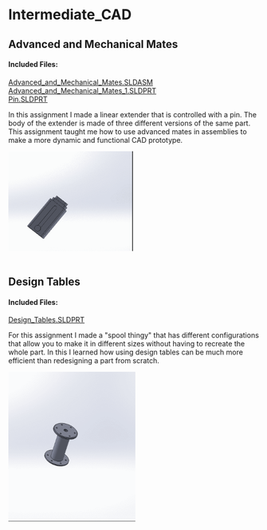 # Intermediate_CAD

## Advanced and Mechanical Mates
#### Included Files:
<a href="Advanced_and_Mechanical_Mates.SLDASM">Advanced_and_Mechanical_Mates.SLDASM</a><br/>
<a href="Advanced_and_Mechanical_Mates_1.SLDPRT">Advanced_and_Mechanical_Mates_1.SLDPRT</a><br/>
<a href="Pin.SLDPRT">Pin.SLDPRT</a><br/>

In this assignment I made a linear extender that is controlled with a pin. The body of the extender is made of three different versions of the same part. This assignment taught me how to use advanced mates in assemblies to make a more dynamic and functional CAD prototype.
<br />



  <IMG SRC="Images/Advanced_And_Mechanical_Mates_Gif.gif"  width="250" height="200">
<br />
<br />



## Design Tables
#### Included Files:
<a href="Design_Tables.SLDPRT">Design_Tables.SLDPRT</a><br/>

For this assignment I made a "spool thingy" that has different configurations that allow you to make it in different sizes without having to recreate the whole part. In this I learned how using design tables can be much more efficient than redesigning a part from scratch.

  <IMG SRC="Images/DesignTablesGif.gif"  width="255" height="300">
